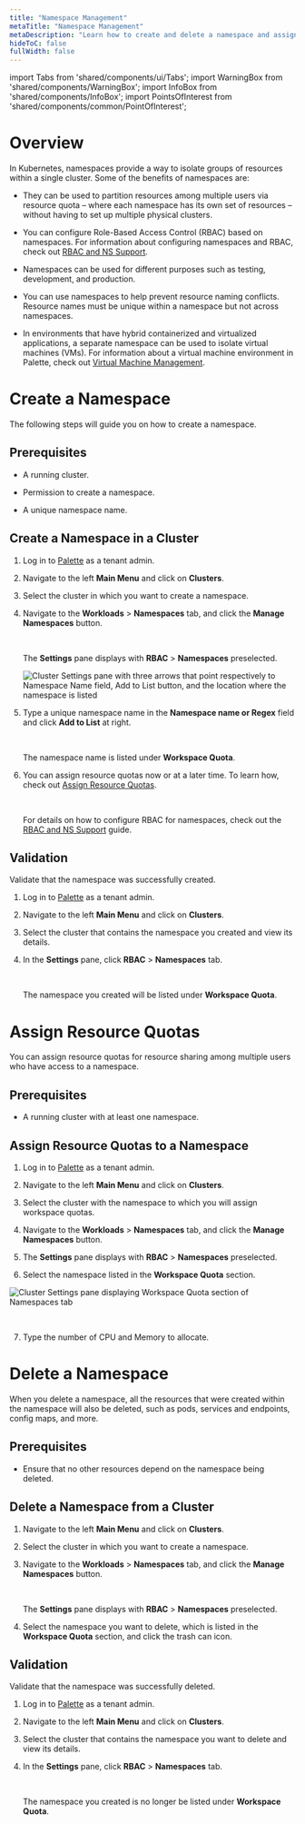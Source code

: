 ```yaml
---
title: "Namespace Management"
metaTitle: "Namespace Management"
metaDescription: "Learn how to create and delete a namespace and assign resource quotas."
hideToC: false
fullWidth: false
---
```


import Tabs from 'shared/components/ui/Tabs';
import WarningBox from 'shared/components/WarningBox';
import InfoBox from 'shared/components/InfoBox';
import PointsOfInterest from 'shared/components/common/PointOfInterest';



# Overview

In Kubernetes, namespaces provide a way to isolate groups of resources within a single cluster. Some of the benefits of namespaces are:

- They can be used to partition resources among multiple users via resource quota – where each namespace has its own set of resources – without having to set up multiple physical clusters.


- You can configure Role-Based Access Control (RBAC) based on namespaces. For information about configuring namespaces and RBAC, check out [RBAC and NS Support](/clusters/cluster-management/cluster-rbac).


- Namespaces can be used for different purposes such as testing, development, and production.


- You can use namespaces to help prevent resource naming conflicts. Resource names must be unique within a namespace but not across namespaces.


- In environments that have hybrid containerized and virtualized applications, a separate namespace can be used to isolate virtual machines (VMs). For information about a virtual machine environment in Palette, check out [Virtual Machine Management](/vm-management).



# Create a Namespace

The following steps will guide you on how to create a namespace.



## Prerequisites

- A running cluster.


- Permission to create a namespace.


- A unique namespace name.



## Create a Namespace in a Cluster

1. Log in to [Palette](https://console.spectrocloud.com) as a tenant admin.


2. Navigate to the left **Main Menu** and click on **Clusters**.


3. Select the cluster in which you want to create a namespace. 


4. Navigate to the **Workloads** > **Namespaces** tab, and click the **Manage Namespaces** button.

    <br />

    The **Settings** pane displays with **RBAC** > **Namespaces** preselected. 

    ![Cluster Settings pane with three arrows that point respectively to Namespace Name field, Add to List button, and the location where the namespace is listed](/clusters_cluster-management_namespace-create.png)


5. Type a unique namespace name in the **Namespace name or Regex** field and click **Add to List** at right. 

    <br />

    The namespace name is listed under **Workspace Quota**.


6. You can assign resource quotas now or at a later time. To learn how, check out [Assign Resource Quotas](/clusters/cluster-management/namespace-management#assignresourcequotas).

    <br />

    For details on how to configure RBAC for namespaces, check out the [RBAC and NS Support](/clusters/cluster-management/cluster-rbac) guide.



## Validation

Validate that the namespace was successfully created. 

1. Log in to [Palette](https://console.spectrocloud.com) as a tenant admin.


2. Navigate to the left **Main Menu** and click on **Clusters**.


3. Select the cluster that contains the namespace you created and view its details.


4. In the **Settings** pane, click **RBAC** > **Namespaces** tab.

    <br />

    The namespace you created will be listed under **Workspace Quota**.



# Assign Resource Quotas

You can assign resource quotas for resource sharing among multiple users who have access to a namespace.



## Prerequisites

- A running cluster with at least one namespace.



## Assign Resource Quotas to a Namespace

1. Log in to [Palette](https://console.spectrocloud.com) as a tenant admin.


2. Navigate to the left **Main Menu** and click on **Clusters**.


3. Select the cluster with the namespace to which you will assign workspace quotas.


4. Navigate to the **Workloads** > **Namespaces** tab, and click the **Manage Namespaces** button.


5. The **Settings** pane displays with **RBAC** > **Namespaces** preselected.


6. Select the namespace listed in the **Workspace Quota** section.


![Cluster Settings pane displaying Workspace Quota section of Namespaces tab](/clusters_cluster-management_ns-resource-quota.png)

<br />

7. Type the number of CPU and Memory to allocate.



# Delete a Namespace

When you delete a namespace, all the resources that were created within the namespace will also be deleted, such as pods, services and endpoints, config maps, and more. 



## Prerequisites

- Ensure that no other resources depend on the namespace being deleted.

## Delete a Namespace from a Cluster

1. Navigate to the left **Main Menu** and click on **Clusters**.


2. Select the cluster in which you want to create a namespace. 


3. Navigate to the **Workloads** > **Namespaces** tab, and click the **Manage Namespaces** button.

    <br />

    The **Settings** pane displays with **RBAC** > **Namespaces** preselected.


4. Select the namespace you want to delete, which is listed in the **Workspace Quota** section, and click the trash can icon. 


## Validation

Validate that the namespace was successfully deleted. 


1. Log in to [Palette](https://console.spectrocloud.com) as a tenant admin.


2. Navigate to the left **Main Menu** and click on **Clusters**.


3. Select the cluster that contains the namespace you want to delete and view its details.


4. In the **Settings** pane, click **RBAC** > **Namespaces** tab.

    <br />

    The namespace you created is no longer be listed under **Workspace Quota**.
    



